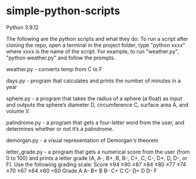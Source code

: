 # simple-python-scripts
Python 3.9.12

The following are the python scripts and what they do:
To run a script after cloning the repo, open a terminal in the project folder, type "python xxxx" 
where xxxx is the name of the script. For example, to run "weather.py", "python weather.py" and 
follow the prompts. 
 
weather.py - converts temp from C to F

days.py - program that calculates and prints the number of minutes in a year

sphere.py - a program that takes the radius of a sphere (a float) as input and outputs the
sphere’s diameter D, circumference C, surface area A, and volume V.

palindrome.py -  a program that gets a four-letter word from the user, and determines whether or
not it’s a palindrome.

demorgan.py - a visual representation of Demorgan's theorem

letter_grade.py - a program that gets a numerical score from the user (from 0 to 100) and prints a
letter grade 
(A, A-, B+, B, B-, C+, C, C-, D+, D, D-, or F). Use the following grading scale:
Score   ≥94    ≥90    ≥87    ≥84    ≥80    ≥77    ≥74    ≥70    ≥67    ≥64    ≥60
<60
Grade   A       A-      B+      B       B-      C+      C       C-      D+      D       D-      F

